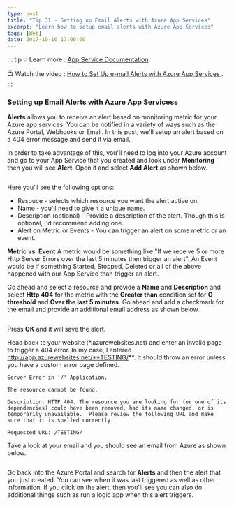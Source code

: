 ```yaml
---
type: post
title: "Tip 31 - Setting up Email Alerts with Azure App Services"
excerpt: "Learn how to setup email alerts with Azure App Services"
tags: [Web]
date: 2017-10-10 17:00:00
---
```


::: tip
:bulb: Learn more : [App Service Documentation](https://docs.microsoft.com/azure/app-service?WT.mc_id=docs-azuredevtips-azureappsdev).

:tv: Watch the video : [How to Set Up e-mail Alerts with Azure App Services ](https://www.youtube.com/watch?v=gY44IAPSXAE&list=PLLasX02E8BPCNCK8Thcxu-Y-XcBUbhFWC&index=26?WT.mc_id=youtube-azuredevtips-azureappsdev).
:::

### Setting up Email Alerts with Azure App Servicess

**Alerts** allows you to receive an alert based on monitoring metric for your Azure app services. You can be notified in a variety of ways such as the Azure Portal, Webhooks or Email. In this post, we'll setup an alert based on a 404 error message and send it via email.

In order to take advantage of this, you'll need to log into your Azure account and go to your App Service that you created and look under **Monitoring** then you will see **Alert**. Open it and select **Add Alert** as shown below.

<img :src="$withBase('/files/alertblog1.png')">

Here you'll see the following options:

* Resouce - selects which resource you want the alert active on.
* Name - you'll need to give it a unique name.
* Description (optional) - Provide a description of the alert. Though this is optional, I'd recommend adding one.
* Alert on Metric or Events - You can trigger an alert on some metric or an event.

**Metric vs. Event**  A metric would be something like "If we receive 5 or more Http Server Errors over the last 5 minutes then trigger an alert". An Event would be if something Started, Stopped, Deleted or all of the above happened with our App Service than trigger an alert.


Go ahead and select a resource and provide a **Name** and **Description** and select **Http 404** for the metric with the **Greater than** condition set for **O threshold** and **Over the last 5 minutes**. Go ahead and add a checkmark for the email and provide an additional email address as shown below.

<img :src="$withBase('/files/alertblog2.png')">

Press **OK** and it will save the alert.

Head back to your website (*.azurewebsites.net) and enter an invalid page to trigger a 404 error. In my case, I entered http://app.azurewebsites.net/**TESTING/**. It should throw an error unless you have a custom error page defined.

```
Server Error in '/' Application.

The resource cannot be found.

Description: HTTP 404. The resource you are looking for (or one of its dependencies) could have been removed, had its name changed, or is temporarily unavailable.  Please review the following URL and make sure that it is spelled correctly.

Requested URL: /TESTING/
```

Take a look at your email and you should see an email from Azure as shown below.

<img :src="$withBase('/files/alertblog3.png')">

Go back into the Azure Portal and search for **Alerts** and then the alert that you just created. You can see when it was last triggered as well as other information. If you click on the alert, then you'll see you can also do additional things such as run a logic app when this alert triggers.
